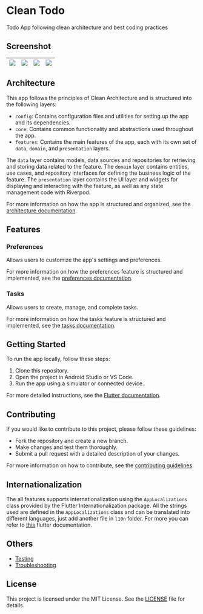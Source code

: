 # Clean Todo

Todo App following clean architecture and best coding practices

## Screenshot

|<image src="screenshots/dark1.png"> | <image src="screenshots/dark2.png"> | <image src="screenshots/light1.png">| <image src="screenshots/light2.png">|
|:---:|:---:|:---:|:---:|

## Architecture

This app follows the principles of Clean Architecture and is structured into the following layers:

- `config`: Contains configuration files and utilities for setting up the app and its dependencies.
- `core`: Contains common functionality and abstractions used throughout the app.
- `features`: Contains the main features of the app, each with its own set of `data`, `domain`, and `presentation` layers. 

The `data` layer contains models, data sources and repositories for retrieving and storing data related to the feature. 
The `domain` layer contains entities, use cases, and repository interfaces for defining the business logic of the feature. 
The `presentation` layer contains the UI layer and widgets for displaying and interacting with the feature, as well as any state management code with Riverpod.

For more information on how the app is structured and organized, see the [architecture documentation](./docs/architecture.md).



## Features

### Preferences

Allows users to customize the app's settings and preferences.

For more information on how the preferences feature is structured and implemented, see the [preferences documentation](./lib/features/READMDE.md).

### Tasks

Allows users to create, manage, and complete tasks.

For more information on how the tasks feature is structured and implemented, see the [tasks documentation](./lib/features/README.md).

## Getting Started

To run the app locally, follow these steps:

1. Clone this repository.
2. Open the project in Android Studio or VS Code.
3. Run the app using a simulator or connected device.

For more detailed instructions, see the [Flutter documentation](https://flutter.dev/docs/get-started/install).

## Contributing

If you would like to contribute to this project, please follow these guidelines:

- Fork the repository and create a new branch.
- Make changes and test them thoroughly.
- Submit a pull request with a detailed description of your changes.

For more information on how to contribute, see the [contributing guidelines](./CONTRIBUTING.md).

## Internationalization
The all features supports internationalization using the `AppLocalizations` class provided by the Flutter Internationalization package. All the strings used are defined in the `AppLocalizations` class and can be translated into different languages, just add another file in `l10n` folder. For more you can refer to [this](https://docs.flutter.dev/development/accessibility-and-localization/internationalization) flutter documentation.
## Others
- [Testing](./docs/testing.md)
- [Troubleshooting](./docs/troubleshooting.md)
## License

This project is licensed under the MIT License. See the [LICENSE](./LICENSE) file for details.
